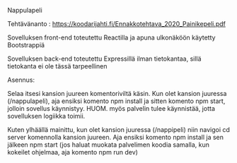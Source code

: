 Nappulapeli


Tehtävänanto : https://koodarijahti.fi/Ennakkotehtava_2020_Painikepeli.pdf

Sovelluksen front-end toteutettu Reactilla ja apuna ulkonäköön käytetty Bootstrappiä

Sovelluksen back-end toteutettu Expressillä ilman tietokantaa, sillä tietokanta ei ole tässä tarpeellinen

Asennus:

Selaa itsesi kansion juureen komentoriviltä käsin. Kun olet kansion juuressa 
(/nappulapeli), aja ensiksi komento npm install ja sitten komento npm start, jolloin sovellus käynnistyy. HUOM. myös palvelin tulee käynnistää, jotta sovelluksen logiikka toimii.

Kuten ylhäällä mainittu, kun olet kansion juuressa (/nappipeli) niin navigoi cd server komennolla kansion juureen. Aja ensiksi komento npm install ja sen jälkeen npm start (jos haluat muokata palvelimen koodia samalla, kun kokeilet ohjelmaa, aja komento npm run dev)


